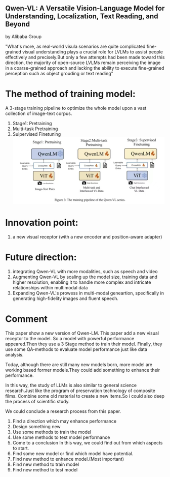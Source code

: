 ## Qwen-VL: A Versatile Vision-Language Model for Understanding, Localization, Text Reading, and Beyond
by Alibaba Group

"What's more, as real-world visula scenarios are quite complicated fine-grained visual understanding plays a crucial role for LVLMs to assist people effectively and precisely.But only a few attempts had been made toward this direction, the majority of open-source LVLMs remain perceiving the image in a coarse-grained approach and lacking the ability to execute fine-grained perception such as object grouding or text reading"

# The method of training model:
A 3-stage training pipeline to optimize the whole model upon a vast collection of image-text corpus.
1. Stage1: Pretraining
2. Multi-task Pretraining
3. Suipervised Finetuning
![alt text](image.png)


# Innovation point: 
1. a new visual receptor (with a new encoder and position-aware adapter)

# Future direction:
1. integrating Qwen-VL with more modalities, such as speech and video
2. Augmenting Qwen-VL by scaling up the model size, training data and higher resolution, enabling it to handle more complex and intricate relationships within multimodal data
3. Expanding Qwen-VL's prowess in multi-modal geneartion, specifically in generating high-fidelity images and fluent speech.

# Comment
This paper show a new version of Qwen-LM. This paper add a new visual receptor to the model. So a model with powerful performance appeared.Then they use a 3 Stage method to train their model. Finally, they use some QA-methods to evaluate model performance just like data analysis.

Today, although there are still many new models born, more model are working based former models.They could add something to enhance their performance. 

In this way, the study of LLMs is also similar to general science research.Just like the program of preservation technology of composite films. Combine some old material to create a new items.So i could also deep the process of scientific study.

We could conclude a research process from this paper. 
1. Find a direction which may enhance performance
2. Design something new 
3. Use some methods to train the model
4. Use some methods to test model performance
5. Come to a conclusion
In this way, we could find out from which aspects to start.
1. Find some new model or find which model have potential.
2. Find new method to enhance model.(Most important)
3. Find new method to train model
4. Find new method to test model